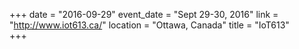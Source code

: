 +++
date = "2016-09-29"
event_date = "Sept 29-30, 2016"
link = "http://www.iot613.ca/"
location = "Ottawa, Canada"
title = "IoT613"   
+++
